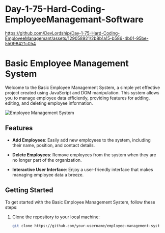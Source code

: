 # Day-1-75-Hard-Coding-EmployeeManagemant-Software


https://github.com/DevLordship/Day-1-75-Hard-Coding-EmployeeManagemant/assets/129058921/2b8b1a15-b586-4b01-95be-55098421c054


# Basic Employee Management System

Welcome to the Basic Employee Management System, a simple yet effective project created using JavaScript and DOM manipulation. This system allows you to manage employee data efficiently, providing features for adding, editing, and deleting employee information.

![Employee Management System](./project-details/employee%20management%20gihf.gif)
<!-- ![Employee Management System](./project-details/01%20photo_6098415899313813386_w.jpg)
![Employee Management System](./project-details/02%20photo_6098415899313813387_w.jpg)
![Employee Management System](./project-details/03%20photo_6098415899313813391_w.jpg)
![Employee Management System](./project-details/04%20photo_6098415899313813393_w.jpg)
![Employee Management System](./project-details/05%20photo_6098415899313813424_w.jpg)
![Employee Management System](./project-details/06%20photo_6100667699127498366_w.jpg)
![Employee Management System](./project-details/07%20photo_6100667699127498367_w.jpg)
![Employee Management System](./project-details/08%20photo_6100667699127498407_w.jpg)
![Employee Management System](./project-details/09%20photo_6100667699127500259_w.jpg)
![Employee Management System](./project-details/10%20photo_6100667699127500260_w.jpg) -->


## Features

- **Add Employees**: Easily add new employees to the system, including their name, position, and contact details.

- **Delete Employees**: Remove employees from the system when they are no longer part of the organization.

- **Interactive User Interface**: Enjoy a user-friendly interface that makes managing employee data a breeze.

## Getting Started

To get started with the Basic Employee Management System, follow these steps:

1. Clone the repository to your local machine:

   ```bash
   git clone https://github.com/your-username/employee-management-system.git
